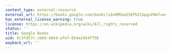 ```yaml
---
content_type: external-resource
external_url: https://books.google.com/books?id=KMhUa25EPkIC&pg=PA67=onepage#v=onepage&q&f=false
has_external_license_warning: true
license: https://en.wikipedia.org/wiki/All_rights_reserved
status: ''
title: Google Books
uid: 8c3fd57c-cb8d-4844-afef-654a2454f750
wayback_url: ''
---
```

